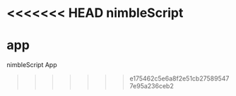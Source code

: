 <<<<<<< HEAD
nimbleScript 
=======
app
===

nimbleScript App
>>>>>>> e175462c5e6a8f2e51cb275895477e95a236ceb2
